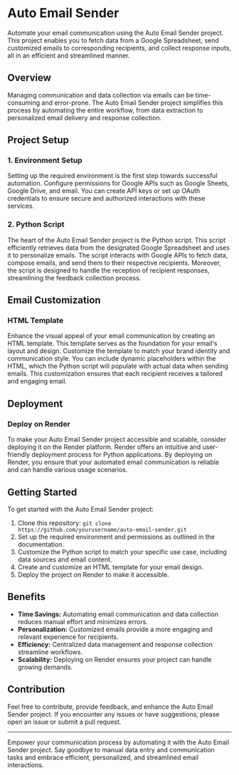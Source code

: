 # Auto Email Sender

Automate your email communication using the Auto Email Sender project. This project enables you to fetch data from a Google Spreadsheet, send customized emails to corresponding recipients, and collect response inputs, all in an efficient and streamlined manner.

## Overview

Managing communication and data collection via emails can be time-consuming and error-prone. The Auto Email Sender project simplifies this process by automating the entire workflow, from data extraction to personalized email delivery and response collection.

## Project Setup

### 1. Environment Setup

Setting up the required environment is the first step towards successful automation. Configure permissions for Google APIs such as Google Sheets, Google Drive, and email. You can create API keys or set up OAuth credentials to ensure secure and authorized interactions with these services.

### 2. Python Script

The heart of the Auto Email Sender project is the Python script. This script efficiently retrieves data from the designated Google Spreadsheet and uses it to personalize emails. The script interacts with Google APIs to fetch data, compose emails, and send them to their respective recipients. Moreover, the script is designed to handle the reception of recipient responses, streamlining the feedback collection process.

## Email Customization

### HTML Template

Enhance the visual appeal of your email communication by creating an HTML template. This template serves as the foundation for your email's layout and design. Customize the template to match your brand identity and communication style. You can include dynamic placeholders within the HTML, which the Python script will populate with actual data when sending emails. This customization ensures that each recipient receives a tailored and engaging email.

## Deployment

### Deploy on Render

To make your Auto Email Sender project accessible and scalable, consider deploying it on the Render platform. Render offers an intuitive and user-friendly deployment process for Python applications. By deploying on Render, you ensure that your automated email communication is reliable and can handle various usage scenarios.

## Getting Started

To get started with the Auto Email Sender project:

1. Clone this repository: `git clone https://github.com/yourusername/auto-email-sender.git`
2. Set up the required environment and permissions as outlined in the documentation.
3. Customize the Python script to match your specific use case, including data sources and email content.
4. Create and customize an HTML template for your email design.
5. Deploy the project on Render to make it accessible.

## Benefits

- **Time Savings:** Automating email communication and data collection reduces manual effort and minimizes errors.
- **Personalization:** Customized emails provide a more engaging and relevant experience for recipients.
- **Efficiency:** Centralized data management and response collection streamline workflows.
- **Scalability:** Deploying on Render ensures your project can handle growing demands.

## Contribution

Feel free to contribute, provide feedback, and enhance the Auto Email Sender project. If you encounter any issues or have suggestions, please open an issue or submit a pull request.

---

Empower your communication process by automating it with the Auto Email Sender project. Say goodbye to manual data entry and communication tasks and embrace efficient, personalized, and streamlined email interactions.
